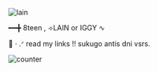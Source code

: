 ![lain](https://github.com/user-attachments/assets/ebc31287-3d46-4e4f-a114-ac3470fa0781)

━━╋ 8teen , ⟢LAIN or IGGY     ∿

   🪽      ‧ .ᐟ    read my links !!  sukugo antis dni  vsrs.

![counter](https://komarev.com/ghpvc/?username=KYABAHO&label=HOW+MANY+ANGELS+VIEWED_MY+PAGE)


